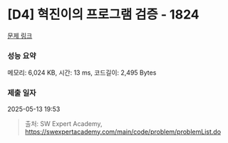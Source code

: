 # [D4] 혁진이의 프로그램 검증 - 1824 

[문제 링크](https://swexpertacademy.com/main/code/problem/problemDetail.do?contestProbId=AV4yLUiKDUoDFAUx) 

### 성능 요약

메모리: 6,024 KB, 시간: 13 ms, 코드길이: 2,495 Bytes

### 제출 일자

2025-05-13 19:53



> 출처: SW Expert Academy, https://swexpertacademy.com/main/code/problem/problemList.do